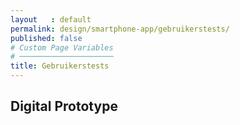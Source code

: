 ```yaml
---
layout   : default
permalink: design/smartphone-app/gebruikerstests/
published: false
# Custom Page Variables
# ─────────────────────
title: Gebruikerstests
---
```


Digital Prototype
-----------------